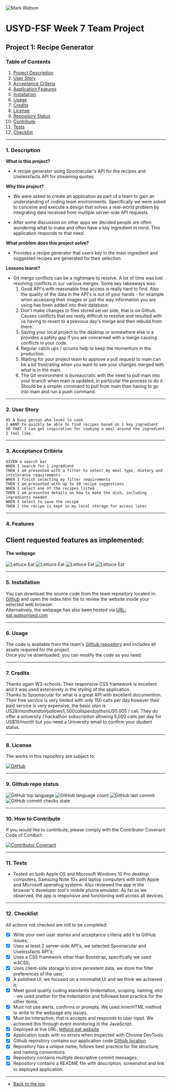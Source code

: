 ![Mark Watson](./img/PNG_table_setting_1000x593px.png)
# USYD-FSF Week 7 Team Project
## Project 1: Recipe Generator

### Table of Contents  
  
   01. [Project Description](#1-description)
   02. [User Story](#2-user-story)
   03. [Acceptance Criteria](#3-acceptance-criteria)
   04. [Application Features](#4-features)
   05. [Installation](#5-installation)
   06. [Usage](#6-usage)
   07. [Credits](#7-credits)
   08. [License](#8-license)
   09. [Repository Status](#9-github-repo-status)
   10. [Contribute](#10-how-to-contribute)
   11. [Tests](#11-tests)
   12. [Checklist](#12-checklist)

---
### 1. Description  
**What is this project?**  
* A recipe generator using Spoonacular's API for the recipes and Uselessfacts API for streaming quotes. 

**Why this project?**  
* We were asked to create an application as part of a team to gain an understanding of coding team environments.  Specifically we were asked to conceive and execute a design that solves a real-world problem by integrating data received from multiple server-side API requests.  

* After some discussion on other apps we decided people are often wondering what to make and often have a key ingredient in mind.  This application responds to that need.

**What problem does this project solve?**  
* Provides a recipe generator that users key in the main ingredient and suggested recipes are generated for their selection.

**Lessons learnt?**  
* Git merge conflicts can be a nightmare to resolve.  A lot of time was lost resolving conflicts in our various merges.  Some key takeaways was:
   1.  Good API's with reasonable free access is really hard to find.  Also the quality of the data in the API's is out of your hands - for example when accessing their images or just the way information you are using has been added into their database.  
   2.  Don't make changes to files stored server side, that is on Github.  Causes conflicts that are really difficult to resolve and resulted with us having to revert to a previous day's merge and then rebuild from there.
   3.  Saving your local project to the desktop or somewhere else is a provides a safety gap if you are concerned with a merge causing conflicts in your code.
   4.  Regular catch ups / scrums help to keep the momentum in the production.
   5.  Waiting for your project team to approve a pull request to main can be a bit frustrating when you want to see your changes merged with what is in the main.
   6.  The Git environment is bureaucratic with the need to pull main into your branch when main is updated, in particular the process to do it.  Should be a simpler command to pull from main than having to go into main and run a push command.

---
### 2. User Story  

```
AS A busy person who loves to cook
I WANT to quickly be able to find recipes based on 1 key ingredient
SO THAT I can get inspiration for cooking a meal around the ingredient I feel like.
```
---
### 3. Acceptance Criteria  

```
GIVEN a search bar
WHEN I search for 1 ingredient
THEN I am presented with a filter to select my meal type, dietary and intolerance requirements
WHEN I finish selecting my filter requirements
THEN I am presented with up to 10 recipe suggestions
WHEN I select one of the recipes listed
THEN I am presented details on how to make the dish, including ingredients needed
WHEN I select to save the recipe
THEN I the recipe is kept in my local storage for access later
```
---
### 4. Features  
Client requested features as implemented:  
-  

#### The webpage

![Lettuce Eat](./img/LettuceEat_screengrab1.jpg) ![Lettuce Eat](./img/LettuceEat_screengrab2.jpg) 
![Lettuce Eat](./img/LettuceEat_screengrab3.jpg) ![Lettuce Eat](./img/LettuceEat_screengrab4.jpg)

---
### 5. Installation  
You can download the source code from the team repository located in: [ Github](https://github.com/Mark33Mark/recipe-generator) and open the index.html file to review the website inside your selected web browser.  
Alternatively, the webpage has also been hosted via [URL: eat.watsonised.com](https://eat.watsonised.com)

---
### 6. Usage  
The code is available from the team's [Github repository](https://github.com/Mark33Mark/https://github.com/Mark33Mark/recipe-generator) and includes all assets required for the project.  
Once you've downloaded, you can modify the code as you need.

---
### 7. Credits  
Thanks again W3-schools.  Their responsive CSS framework is excellent and it was used extensively in the styling of the application.  
Thanks to Spoonacular for what is a great API with excellent documention.  Their free service is very limited with only 150 calls per day however their paid service is very expensive, the basic plan is US$29/month and only allows 1,500 calls per day then US$0.005 / call.  They do offer a university / hackathon subscription allowing 5,000 calls per day for US$10/month but you need a University email to confirm your student status.

---
### 8. License  
 The works in this repository are subject to:  

[![GitHub](https://img.shields.io/github/license/Mark33Mark/weather-dashboard)](doc/license_MIT.md)

---
### 9. Github repo status  

![GitHub top language](https://img.shields.io/github/languages/top/Mark33Mark/recipe-generator)
![GitHub language count](https://img.shields.io/github/languages/count/Mark33Mark/recipe-generator)
![GitHub last commit](https://img.shields.io/github/last-commit/Mark33Mark/recipe-generator)
![GitHub commit checks state](https://img.shields.io/github/checks-status/Mark33Mark/recipe-generator/d42f780bffa767b997582e1901064f0f8636640c)

---
### 10. How to Contribute
 If you would like to contribute, please comply with the Contributor Covenant Code of Conduct:  

[![Contributor Covenant](https://img.shields.io/badge/Contributor%20Covenant-2.1-4baaaa.svg)](doc/code_of_conduct.md)

---
### 11. Tests  
- Tested on both Apple OS and Microsoft Windows 10 Pro desktop computers, Samsung Note 10+ and laptop computers with both Apple and Microsoft operating systems. Also reviewed the app in the browser's developer tool's mobile phone emulator.  As far as we observed, the app is responsive and functioning well across all devices.

---
### 12. Checklist  
 All actions not checked are still to be completed:
  * [X]  Write your own user stories and acceptance criteria add it to GitHub Issues;
  * [x]  Uses at least 2 server-side API's, we selected Spoonacular and Uselessfacts API's;
  * [x]  Uses a CSS framework other than Bootstrap, specifically we used w3CSS;
  * [x]  Uses client-side storage to store persistent data, we store the filter preferences of the user;
  * [x]  A polished UI, we focused on a minimalist UI and we think we achieved it;
  * [x]  Meet good quality coding standards (indentation, scoping, naming, etc) - we used prettier for the indentation and followed best practice for the other items.
  * [x]  Must not use alerts, confirms or prompts.  We used innerHTML method to write to the webpage any issues.
  * [x]  Must be interactive, that is accepts and responds to user input.  We achieved this through event monitoring in the JavaScript.
  * [x]  Deployed at live URL, [lettuce eat website](https://eat.watsonised.com) 
  * [x]  Application loads with no errors when inspected with Chrome DevTools.
  * [x]  Github repository contains our application code [Github location](https://github.com/Mark33Mark/recipe-generator)
  * [x]  Repository has a unique name; follows best practice for file structure; and naming conventions.
  * [x]  Repository contains multiple descriptive commit messages.
  * [x]  Repository contains a README file with description, screenshot and link to deployed application.
---

- [Back to the top](#usyd-fsf-week-7-team-project)